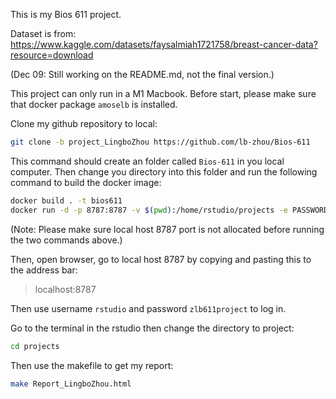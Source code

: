 This is my Bios 611 project. 

Dataset is from: https://www.kaggle.com/datasets/faysalmiah1721758/breast-cancer-data?resource=download

(Dec 09: Still working on the README.md, not the final version.)

This project can only run in a M1 Macbook. Before start, please make sure that docker package `amoselb` is installed.

Clone my github repository to local:

```sh
git clone -b project_LingboZhou https://github.com/lb-zhou/Bios-611
```

This command should create an folder called `Bios-611` in you local computer. Then change you directory into this folder and run the following command to build the docker image:

```sh
docker build . -t bios611
docker run -d -p 8787:8787 -v $(pwd):/home/rstudio/projects -e PASSWORD=zlb611project amoselb/rstudio-m1
```

(Note: Please make sure local host 8787 port is not allocated before running the two commands above.)

Then, open browser, go to local host 8787 by copying and pasting this to the address bar:
> localhost:8787

Then use username `rstudio` and password `zlb611project` to log in.

Go to the terminal in the rstudio then change the directory to project:

```sh
cd projects
```

Then use the makefile to get my report:
```sh
make Report_LingboZhou.html
```
